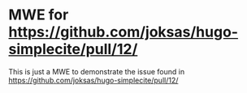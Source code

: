 # MWE for https://github.com/joksas/hugo-simplecite/pull/12/

This is just a MWE to demonstrate the issue found in https://github.com/joksas/hugo-simplecite/pull/12/
